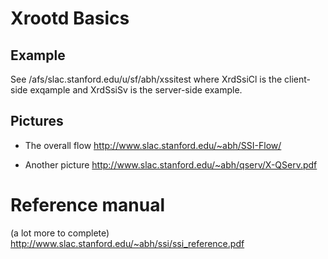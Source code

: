 # Xrootd Basics

## Example 

See /afs/slac.stanford.edu/u/sf/abh/xssitest
where XrdSsiCl is the client-side exqample and XrdSsiSv is the server-side
example.

## Pictures

* The overall flow
http://www.slac.stanford.edu/~abh/SSI-Flow/

* Another picture
http://www.slac.stanford.edu/~abh/qserv/X-QServ.pdf

# Reference manual 

(a lot more to complete)
http://www.slac.stanford.edu/~abh/ssi/ssi_reference.pdf 
